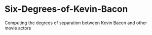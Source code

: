 # Six-Degrees-of-Kevin-Bacon
Computing the degrees of separation between Kevin Bacon and other movie actors

